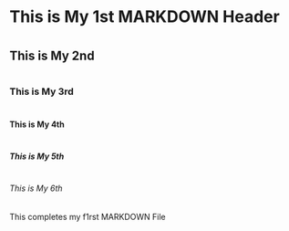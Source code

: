 # <H1> This is My 1st MARKDOWN Header
# <H2> This is My 2nd
# <H3> This is My 3rd
# <H4> This is My 4th
# <H5> This is My 5th
# <H6> This is My 6th


This completes my f1rst MARKDOWN File
